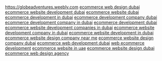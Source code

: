 https://globeadventures.weebly.com
<a href="https://declainelaw.my.id/importance-of-ecommerce-website-design/">ecommerce web design dubai</a>
<a href="https://josslawlegal.my.id/an-ecommerce-website-building/">ecommerce website development dubai</a>
<a href="https://ninthworldhub.com/many-ecommerce-sites-offer-newsletter/">ecommerce website dubai</a>
<a href="https://paydayukloan.com/classification-of-websites/">ecommerce development in dubai</a>
<a href="https://dragonsupport-number.com/where-to-start-creating-a-website/">ecommerce development company dubai</a>
<a href="https://playassustentable.com/importance-of-e-commerce-testing/">ecommerce development company in dubai</a>
<a href="https://businessinc.my.id/advantages-of-ecommerce-business/">ecommerce development dubai</a>
<a href="https://health-sourcing.com/the-right-mobile-app-development-framework/">ecommerce website development companies in dubai</a>
<a href="https://healcoradata.my.id/disadvantages-of-ecommerce-business/">ecommerce website development company in dubai</a>
<a href="https://corpodaration.my.id/cost-to-build-an-ecommerce-website/">ecommerce website development in dubai</a>
<a href="https://sisclodxe.my.id/website-creation-who-needs-it-and-why/">ecommerce website design company near me</a>
<a href="https://rentpuntacana.com/website-development-make-a-profit.html">ecommerce website design company dubai</a>
<a href="https://keozanara.my.id/what-is-a-web-portal-and-website/">ecommerce web development dubai</a>
<a href="https://firstbisnisku.my.id/ecommerce-web-portal-development.html">web ecommerce development</a>
<a href="https://jetdesignhome.my.id/portals-and-services-promising-to-develop/">ecommerce website in uae</a>
<a href="https://www.preferredstocketf.org/e-commerce-part-of-modern-life/">ecommerce website design dubai</a>
<a href="https://beverlytoddonline.com/cybersecurity-in-ecommerce-projects/">ecommerce web design agency</a>

